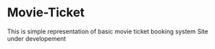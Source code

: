 # Movie-Ticket
This is simple representation of basic movie ticket booking system
Site under developement
